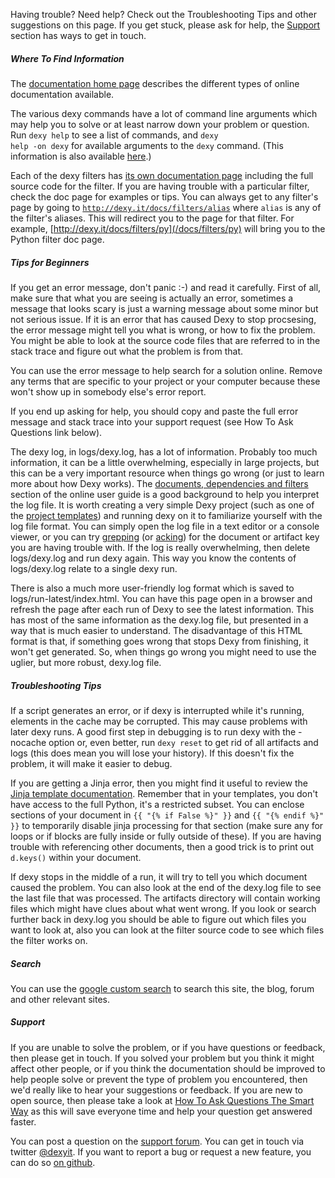 <div class="grid_9">

Having trouble? Need help? Check out the Troubleshooting Tips and other suggestions on this page. If you get stuck, please ask for help, the [Support](#support) section has ways to get in touch.

<div class="divider"><h5><span>Where To Find Information</span></h5></div>

The [documentation home page](/docs) describes the different types of online documentation available.

The various dexy commands have a lot of command line arguments which may help you to solve or at least narrow down your problem or question. Run <code>dexy help</code> to see a list of commands, and <code>dexy help -on dexy</code> for available arguments to the <code>dexy</code> command. (This information is also available [here](/docs/commands).)

Each of the dexy filters has [its own documentation page](/docs/filters/) including the full source code for the filter. If you are having trouble with a particular filter, check the doc page for examples or tips. You can always get to any filter's page by going to <code>http://dexy.it/docs/filters/alias</code> where <code>alias</code> is any of the filter's aliases. This will redirect you to the page for that filter. For example, [http://dexy.it/docs/filters/py](/docs/filters/py) will bring you to the Python filter doc page.

<div class="divider"><h5><span>Tips for Beginners</span></h5></div>

If you get an error message, don't panic :-) and read it carefully. First of all, make sure that what you are seeing is actually an error, sometimes a message that looks scary is just a warning message about some minor but not serious issue. If it is an error that has caused Dexy to stop procsesing, the error message might tell you what is wrong, or how to fix the problem. You might be able to look at the source code files that are referred to in the stack trace and figure out what the problem is from that.

You can use the error message to help search for a solution online. Remove any terms that are specific to your project or your computer because these won't show up in somebody else's error report.

If you end up asking for help, you should copy and paste the full error message and stack trace into your support request (see How To Ask Questions link below).

The dexy log, in logs/dexy.log, has a lot of information. Probably too much information, it can be a little overwhelming, especially in large projects, but this can be a very important resource when things go wrong (or just to learn more about how Dexy works). The [documents, dependencies and filters](/docs/guide/documents-dependencies-and-filters/) section of the online user guide is a good background to help you interpret the log file. It is worth creating a very simple Dexy project (such as one of the [project templates](https://bitbucket.org/ananelson/dexy-templates/src)) and running dexy on it to familiarize yourself with the log file format. You can simply open the log file in a text editor or a console viewer, or you can try [grepping](http://en.wikipedia.org/wiki/Grep) (or [acking](http://betterthangrep.com/)) for the document or artifact key you are having trouble with. If the log is really overwhelming, then delete logs/dexy.log and run dexy again. This way you know the contents of logs/dexy.log relate to a single dexy run.

There is also a much more user-friendly log format which is saved to logs/run-latest/index.html. You can have this page open in a browser and refresh the page after each run of Dexy to see the latest information. This has most of the same information as the dexy.log file, but presented in a way that is much easier to understand. The disadvantage of this HTML format is that, if something goes wrong that stops Dexy from finishing, it won't get generated. So, when things go wrong you might need to use the uglier, but more robust, dexy.log file.

<div class="divider"><h5><span>Troubleshooting Tips</span></h5></div>

If a script generates an error, or if dexy is interrupted while it's running, elements in the cache may be corrupted. This may cause problems with later dexy runs. A good first step in debugging is to run dexy with the -nocache option or, even better, run <code>dexy reset</code> to get rid of all artifacts and logs (this does mean you will lose your history). If this doesn't fix the problem, it will make it easier to debug.

If you are getting a Jinja error, then you might find it useful to review the [Jinja template documentation](http://jinja.pocoo.org/docs/templates/). Remember that in your templates, you don't have access to the full Python, it's a restricted subset. You can enclose sections of your document in <code>{{ "{% if False %}" }}</code> and <code>{{ "{% endif %}" }}</code> to temporarily disable jinja processing for that section (make sure any for loops or if blocks are fully inside or fully outside of these). If you are having trouble with referencing other documents, then a good trick is to print out <code>d.keys()</code> within your document.

If dexy stops in the middle of a run, it will try to tell you which document caused the problem. You can also look at the end of the dexy.log file to see the last file that was processed. The artifacts directory will contain working files which might have clues about what went wrong. If you look or search further back in dexy.log you should be able to figure out which files you want to look at, also you can look at the filter source code to see which files the filter works on.

<div class="divider"><h5><span>Search</span></h5></div>

You can use the [google custom search](/search) to search this site, the blog, forum and other relevant sites.

<div id="support" class="divider"><h5><span>Support</span></h5></div>

If you are unable to solve the problem, or if you have questions or feedback, then please get in touch. If you solved your problem but you think it might affect other people, or if you think the documentation should be improved to help people solve or prevent the type of problem you encountered, then we'd really like to hear your suggestions or feedback. If you are new to open source, then please take a look at [How To Ask Questions The Smart Way](http://www.catb.org/~esr/faqs/smart-questions.html) as this will save everyone time and help your question get answered faster.

You can post a question on the [support forum](http://discuss.dexy.it/). You can get in touch via twitter [@dexyit](http://twitter.com/dexyit). If you want to report a bug or request a new feature, you can do so [on github](https://github.com/ananelson/dexy/issues).

</div>
